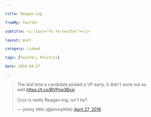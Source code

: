 ```yaml
---

title: Reagan-ing

fromMy: Twitter

subtitle: <i class="fa fa-twitter"></i>

layout: post

category: Linked

tags: [Twitter, Politics]

date: 2016-04-27

---
```


<blockquote class="twitter-tweet tw-align-center" data-lang="en"><p lang="en" dir="ltr">The last time a candidate picked a VP early, it didn&#39;t work out so well.<a href="https://t.co/BVPnq3Bxxj">https://t.co/BVPnq3Bxxj</a><br><br>Cruz is really Reagan-ing, isn&#39;t he?</p>&mdash; jimmy little (@jimmylittle) <a href="https://twitter.com/jimmylittle/status/725415887520550912">April 27, 2016</a></blockquote> 
<script async src="//platform.twitter.com/widgets.js" charset="utf-8"></script>
